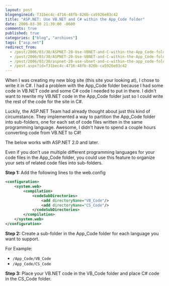 ```yaml
---
layout: post
blogengineid: f31bec4c-4716-48fb-826b-ca5926e83c42
title: "ASP.NET: Use VB.NET and C# within the App_Code folder"
date: 2006-03-30 21:39:00 -0600
comments: true
published: true
categories: ["blog", "archives"]
tags: ["asp.net"]
redirect_from: 
  - /post/2006/03/30/ASPNET-20-Use-VBNET-and-C-within-the-App_Code-folder.aspx
  - /post/2006/03/30/ASPNET-20-Use-VBNET-and-C-within-the-App_Code-folder
  - /post/2006/03/30/aspnet-20-use-vbnet-and-c-within-the-app_code-folder
  - /post.aspx?id=f31bec4c-4716-48fb-826b-ca5926e83c42
---
```


When I was creating my new blog site (this site your looking at), I chose to write it in C#. I had a problem with the App_Code folder because I had some code in VB.NET code and some C# code I needed to put in there. I didn't want to rewrite my VB.NET code in the App_Code folder just so I could write the rest of the code for the site in C#.

Luckily, the ASP.NET Team had already thought about just this kind of circumstance. They implemented a way to partition the App_Code folder into sub-folders, one for each set of code files written in the same programming language. Awesome, I didn't have to spend a couple hours converting code from VB.NET to C#!

The below works with ASP.NET 2.0 and later.

Even if you don't use multiple different programming languages for your code files in the App_Code folder, you could use this feature to organize your sets of related code files into sub-folders.

**Step 1:** Add the following lines to the web.config

```xml
<configuration>
    <system.web>
        <compilation>
            <codeSubDirectories>
                <add directoryName="VB_Code"/>
                <add directoryName="CS_Code"/>
            </codeSubDirectories>
        </compilation>
    </system.web>
</configuration>
```

**Step 2:** Create a sub-folder in the App_Code folder for each language you want to support.

For Example:
- `/App_Code/VB_Code`
- `/App_Code/CS_Code`

**Step 3:** Place your VB.NET code in the VB_Code folder and place C# code in the CS_Code folder.
